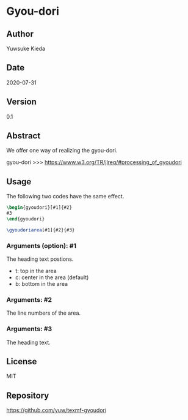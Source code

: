 # Gyou-dori

## Author

Yuwsuke Kieda

## Date

2020-07-31

## Version

0.1

## Abstract

We offer one way of realizing the gyou-dori.

gyou-dori >>> https://www.w3.org/TR/jlreq/#processing_of_gyoudori

## Usage

The following two codes have the same effect.

```tex
\begin{gyoudori}[#1]{#2}
#3
\end{gyoudori}
```

```tex
\gyoudoriarea[#1]{#2}{#3}
```

### Arguments (option): #1

The heading text postions.

- t: top in the area
- c: center in the area (default)
- b: bottom in the area

### Arguments: #2

The line numbers of the area.

### Arguments: #3

The heading text.

## License

MIT

## Repository

https://github.com/yuw/texmf-gyoudori
